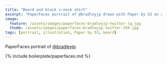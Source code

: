 ```yaml
---
title: "Beard and black v-neck shirt"
excerpt: "PaperFaces portrait of @bradleyjp drawn with Paper by 53 on an iPad."
image: 
  feature: /assets/images/paperfaces-bradleyjp-twitter-lg.jpg
  thumb: /assets/images/paperfaces-bradleyjp-twitter-150.jpg
tags: [portrait, illustration, Paper by 53, beard]
---
```


PaperFaces portrait of [@bradleyjp](http://twitter.com/bradleyjp).

{% include boilerplate/paperfaces.md %}